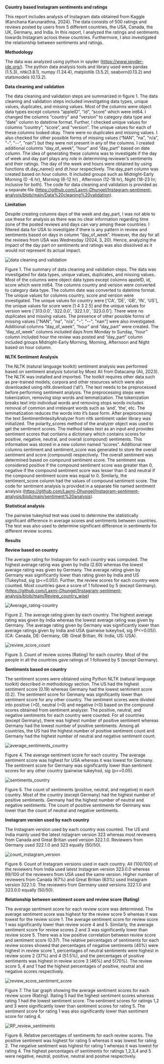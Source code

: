 **Country based Instagram sentiments and ratings** 

This report includes analysis of Instagram data obtained from Kaggle (Kanchana Karunarathna, 2024). The data consists of 500 ratings and reviews posted by users from 5 different countries, the USA, Canada, the UK, Germany, and India. In this report, I analyzed the ratings and sentiments towards Instagram across these countries. Furthermore, I also investigated the relationship between sentiments and ratings. 

**Methodology**

The data was analyzed using python in spyder (https://www.spyder-ide.org/). 
The python data analysis tools and library used were pandas (1.5.3), nltk(3.8.1), numpy (1.24.4), matplotlib (3.5.2), seaborn(0.13.2) and statsmodels (0.13.2).

**Data cleaning and validation**

The data cleaning and validation steps are summarized in figure 1. The data cleaning and validation steps included investigating data types, unique values, duplicates, and missing values. Most of the columns were object data types except columns “appleID”, “id”, “score” which were int64.  I changed the columns “country” and “version” to category data type and “date” column to datetime format. Further, I checked unique values for columns “country”, “score”, and “version”. The unique values for each of these columns looked okay. There were no duplicates and missing values. I also checked for other possible forms of missing values (“NAN", "na", "n/a", "-", "--", "nan") but they were not present in any of the columns. I created additional columns “day_of_week”, “hour” and “day_part” based on date column. The idea of generating these columns was to investigate if the day of week and day part plays any role in determining reviewer’s sentiments and their ratings. The day of the week and hours were obtained by using functions dt.day_name() and dt.hour respectively. The day_part column was created based on hour column. It included groups such as Midnight-Early Morning (0 -6 hr), Morning (6-12 hr) , Afternoon (12-18 hr), Night (18-23 hr; inclusive for both). The code for data cleaning and validation is provided as a separate file (https://github.com/Laxmi-Dhungel/Instagram-sentiment-analysis/blob/main/Data%20cleaning%20validation). 

**Limitation**

Despite creating columns days of the week and day_part, I was not able to use these for analysis as there was no clear information regarding time zone of the posted reviews and days can vary among these countries. I filtered data for USA to investigate if there is any pattern in review and sentiments based on days in column “day_of_week”. However, the day for all the reviews from USA was Wednesday (2024, 3, 20). Hence, analyzing the impact of the day part on sentiments and ratings was also dissolved as it would not represent its actual impact.

![data cleaning and validation](https://github.com/Laxmi-Dhungel/Instagram-sentiment-analysis/assets/154451345/4e43ec4b-f4d7-40d9-a60c-430deba4f9c5)

Figure 1. The summary of data cleaning and validation steps. The data was investigated for data types, unique values, duplicates, and missing values. Most of the columns were object data types except columns appleID, id, score which were int64. The columns country and version were converted to category data type. The column date was converted to datetime format. The unique values for columns country, score and version were investigated. The unique values for country were ['CA', 'DE', 'GB', 'IN', 'US'], the unique values for score were [1 4 3 2 5] and the unique values for version were ['313.0.0', '322.0.0', '322.1.0', '323.0.0']. There were no duplicates and missing values. The presence of other possible forms of missing values ["NAN", "na", "n/a", "-", "--", "nan"] were also investigated. Additional columns “day_of_week", “hour” and “day_part” were created. The “day_of_week" columns included days from Monday to Sunday, “hour” column included hour the review was posted and “day_part” column included groups Midnight-Early Morning, Morning, Afternoon and Night based on hour column.

**NLTK Sentiment Analysis**

The NLTK (natural language toolkit) sentiment analysis was performed based on sentiment analysis tutorial by Moez Ali from Datacamp (Ali, 2023). The NLTK was installed and imported. The toolkit requires other data such as pre-trained models, corpora and other resources which were also downloaded using nltk.download (‘all’). The text needs to be preprocessed before performing sentiment analysis. The preprocessing steps were tokenization, removing stop words and lemmatization. The tokenization breaks text into individual words and removing stops words includes removal of common and irrelevant words such as ‘and’, ‘the’, etc. The lemmatization reduces the words into it’s base form. After preprocessing the text SentimentIntesityAnalyzer from nltk sentiment vader library was initialized. The polarity_scores method of the analyzer object was used to get the sentiment scores. The method takes text as an input and provides sentiment scores that contains a dictionary which contains scores for positive, negative, neutral, and overall (compound) sentiments. This information was stored in a new column named “scores”.  Additional new columns sentiment and sentiment_score was generated to store the overall sentiment and score (compound) respectively. The overall sentiment was determined based on compound sentiment score. The sentiment was considered positive if the compound sentiment score was greater than 0, negative if the compound sentiment score was lesser than 0 and neutral if the compound sentiment score was equal to 0. Similarly, the sentiment_score column had the values of compound sentiment score. The code for sentiment analysis is provided in a separate file named sentiment analysis (https://github.com/Laxmi-Dhungel/Instagram-sentiment-analysis/blob/main/sentiment%20analysis).

**Statistical analysis**

The pairwise tukeyhsd test was used to determine the statistically significant difference in average scores and sentiments between countries. The test was also used to determine significant difference in sentiments for different review scores.

**Results**

**Review based on country**

The average rating for Instagram for each country was computed. The highest average rating was given by India (2.60) whereas the lowest average rating was given by Germany. The average rating given by Germany was significantly lower than rating given by India and US (Tukeyhsd, sig (p<=0.05)). Further, the review scores for each country were counted. Most countries gave a score of 1 followed by 5 (except Germany). (https://github.com/Laxmi-Dhungel/Instagram-sentiment-analysis/blob/main/Review_country_wise)

![Average_rating-country](https://github.com/Laxmi-Dhungel/Instagram-sentiment-analysis/assets/154451345/48cff7e8-11ae-4e2f-bb14-77a5f0e4bf70)

Figure 2. The average rating given by each country. The highest average rating was given by India whereas the lowest average rating was given by Germany. The average rating given by Germany was significantly lower than average ratings given by India and USA (pairwise tukeyhsd, sig (P<=0.05)). (CA: Canada, DE: Germany, GB: Great Britian, IN: India, US: USA). 

![review_score_count](https://github.com/Laxmi-Dhungel/Instagram-sentiment-analysis/assets/154451345/abde21b1-d2a5-4768-8d22-9701bd7dcdbe)

Figure 3. Count of review scores (Rating) for each country. Most of the people in all the countries gave ratings of 1 followed by 5 (except Germany).

**Sentiments based on country**

The sentiment scores were obtained using Python NLTK (natural language toolkit) described in methodology section. The US had the highest sentiment score (0.19) whereas Germany had the lowest sentiment score (0.2). The sentiment score for Germany was significantly lower than sentiment score for any other country. The sentiment scores were divided into positive (>0), neutral (=0) and negative (<0) based on the compound scores obtained from sentiment analyzer. The positive, neutral, and negative sentiments for each country were counted. For all countries (except Germany), there was highest number of positive sentiment whereas Germany had the lowest number of positive sentiments. Among all countries, the US had the highest number of positive sentiment count and Germany had the highest number of neutral and negative sentiment count.  

![average_sentiments_country](https://github.com/Laxmi-Dhungel/Instagram-sentiment-analysis/assets/154451345/e1b95726-85c5-4c1c-b78f-fe90d598616f)

Figure 4. The average sentiment score for each country. The average sentiment score was highest for USA whereas it was lowest for Germany. The sentiment score for Germany was significantly lower than sentiment scores for any other country (pairwise tukeyhsd, sig (p<=0.05). 

![sentiments_country](https://github.com/Laxmi-Dhungel/Instagram-sentiment-analysis/assets/154451345/a841a394-60fa-433f-94c9-1b64b5605132)

Figure 5. The count of sentiments (positive, neutral, and negative) in each country. Most of the country (except Germany) had the highest number of positive sentiments. Germany had the highest number of neutral and negative sentiments. The count of positive sentiments for Germany was lower than the count of neutral and negative sentiments.  

**Instagram version used by each country**

The Instagram version used by each country was counted. The US and India mainly used the latest nstagram version 323 whereas most reviewers from Canada and Great Britian used version 322.1.0. Reviewers from Germany used 322.1.0 and 323 equally (50/50). 

![count_instagram_version](https://github.com/Laxmi-Dhungel/Instagram-sentiment-analysis/assets/154451345/b346077b-ed39-4c88-b15b-1d134964b639)

Figure 6. Count of Instagram versions used in each country. All (100/100) of the reviewers from India used latest Instagram version 323.0.0 whereas 99/100 of the reviewers from USA used the same version. Higher number of reviewers from Canada (67%) and Great Britian (63%) used Instagram version 322.1.0. The reviewers from Germany used versions 322.1.0 and 323.0.0 equally (50/50). 

**Relationship between sentiment score and review score (Rating)**

The average sentiment score for each review score was determined. The average sentiment score was highest for the review score 5 whereas it was lowest for the review score 1. The average sentiment score for review score 1 was significantly lower than review score 4 and 5. Similarly, the average sentiment score for review scores 2 and 3 was significantly lower than review score 5. There was a low positive correlation between review score and sentiment score (0.37). The relative percentages of sentiments for each review scores showed that percentages of negative sentiments (40%) were highest in review score 1, percentages of neutral sentiments were highest in review score 2 (37%) and 4 (51.5%), and the percentages of positive sentiments was highest in review score 3 (46%) and 5(70%). The review score 5, 4 and 1 had the highest percentages of positive, neutral and negative scores respectively. 

![review_score_sentiment_score](https://github.com/Laxmi-Dhungel/Instagram-sentiment-analysis/assets/154451345/f5d41879-aa8c-4c96-a972-f6abec1ee2b8)

Figure 7. The bar graph showing the average sentiment scores for each review score (Rating). Rating 5 had the highest sentiment scores whereas rating 1 had the lowest sentiment score. The sentiment scores for ratings 1,2 and 3 were significantly lower than sentiment scores for rating 5. The sentiment score for rating 1 was also significantly lower than sentiment score for rating 4. 

![RP_review_sentiments](https://github.com/Laxmi-Dhungel/Instagram-sentiment-analysis/assets/154451345/21b9890e-2a10-487a-9faa-3a912c0517cd)

Figure 8. Relative percentages of sentiments for each review scores. The positive sentiment was highest for rating 5 whereas it was lowest for rating 2. The negative sentiment was highest for rating 1 whereas it was lowest for rating 4. The highest percentages of sentiments for ratings 1,2,3,4 and 5 were negative, neutral, positive, neutral and positve respectively. 






